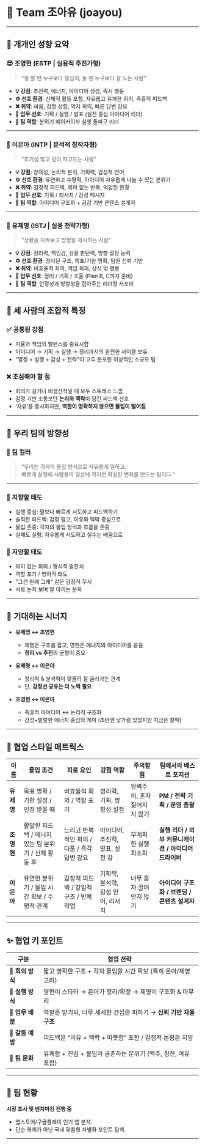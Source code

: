 # 🎯 Team 조아유 (joayou)

---

## 👤 개개인 성향 요약

### 😎 조영현 (ESTP | 실용적 추진가형)  
> “일 할 땐 누구보다 열심히, 놀 땐 누구보다 잘 노는 사람”

- **💡 강점**: 추진력, 에너지, 아이디어 생성, 즉시 행동  
- **⚙️ 선호 환경**: 신체적 활동 포함, 자유롭고 유쾌한 회의, 즉흥적 피드백  
- **❌ 취약**: 싸움, 감정 상함, 억지 회의, 빠른 답변 강요  
- **🧠 업무 선호**: 기획 / 실행 / 발표 (실전 중심 아이디어 리더)  
- **🤝 팀 역할**: 분위기 메이커이자 실행 돌파구 리더  

---

### 🐡 이은아 (INTP | 분석적 창작자형)  
> “호기심 많고 깊이 파고드는 사람”

- **💡 강점**: 창의성, 논리적 분석, 기획력, 감성적 언어  
- **⚙️ 선호 환경**: 유연하고 수평적, 아이디어 자유롭게 나눌 수 있는 분위기  
- **❌ 취약**: 감정적 피드백, 의미 없는 반복, 억압된 환경  
- **🧠 업무 선호**: 기획 / 리서치 / 감성 메시지  
- **🤝 팀 역할**: 아이디어 구조화 + 공감 기반 콘텐츠 설계자  

---

### 🐼 유제명 (ISTJ | 실용 전략가형)  
> “상황을 지켜보고 방향을 제시하는 사람”

- **💡 강점**: 정리력, 책임감, 상황 판단력, 방향 설정 능력  
- **⚙️ 선호 환경**: 정리된 구조, 목표/기한 명확, 팀원 신뢰 기반  
- **❌ 취약**: 비효율적 회의, 책임 회피, 상식 밖 행동  
- **🧠 업무 선호**: 정리 / 기획 / 조율 (Plan B, C까지 준비)  
- **🤝 팀 역할**: 안정성과 방향성을 잡아주는 리더형 서포터  

---

## 🤝 세 사람의 조합적 특징

### ✅ 공통된 강점
- 자율과 책임의 밸런스를 중요시함  
- 아이디어 → 기획 → 실행 → 정리까지의 완전한 사이클 보유  
- "열정 + 실행 + 감성 + 전략"이 고루 분포된 이상적인 소규모 팀  

### ❌ 조심해야 할 점
- 회의가 길거나 비생산적일 때 모두 스트레스 느낌  
- 감정 기반 소통보단 **논리와 맥락**이 담긴 피드백 선호  
- ‘자유’를 중시하지만, **역할이 명확하지 않으면 몰입이 떨어짐**  

---

## 🚀 우리 팀의 방향성

### 🎨 팀 컬러
> “우리는 각자의 몰입 방식으로 자유롭게 일하고,  
> 빠르게 실행해 사람들의 일상에 작지만 확실한 변화를 만드는 팀이다.”

---

### 🌟 지향할 태도
- 실행 중심: 말보다 빠르게 시도하고 피드백하기  
- 솔직한 피드백: 감정 말고, 이유와 맥락 중심으로  
- 몰입 존중: 각자의 몰입 방식과 흐름을 존중  
- 실패도 실험: 자유롭게 시도하고 실수는 배움으로  

### 🚫 지양할 태도
- 의미 없는 회의 / 형식적 말잔치  
- 역할 포기 / 방어적 태도  
- "그건 원래 그래" 같은 감정적 무시  
- 서로 눈치 보며 말 아끼는 문화  

---

## 👯 기대하는 시너지

- **유제명 ↔ 조영현**  
  - 제명은 구조를 잡고, 영현은 에너지와 아이디어를 쏟음  
  - **정리 vs 추진**의 균형이 중요  

- **유제명 ↔ 이은아**  
  - 정리력 & 분석력이 맞물려 잘 굴러가는 관계  
  - 단, **감정선 공유는 더 노력 필요**  

- **조영현 ↔ 이은아**  
  - 즉흥적 아이디어 ↔ 논리적 구조화  
  - 감성+발랄한 에너지 중심의 케미 (초반엔 낯가림 있었지만 지금은 찰떡)  

---

## 🧠 협업 스타일 매트릭스

| 이름   | 몰입 조건 | 피로 요인 | 강점 역할 | 주의할 점 | 팀에서의 베스트 포지션 |
|--------|------------|------------|--------------|-------------------------|------------------------------|
| **유제명** | 목표 명확 / 기한 설정 / 인정 받을 때 | 비효율적 회의 / 역할 포기 | 정리력, 기획, 방향성 설정 | 완벽주의, 혼자 짊어지지 않기 | **PM / 전략 기획 / 운영 총괄** |
| **조영현** | 활발한 피드백 / 에너지 있는 팀 분위기 / 신체 활동 후 | 느리고 반복적인 회의 / 다툼 / 즉각 답변 강요 | 아이디어, 추진력, 발표, 실전 감 | 무계획한 실행 최소화 | **실행 리더 / 외부 커뮤니케이션 / 아이디어 드라이버** |
| **이은아** | 유연한 분위기 / 몰입 시간 확보 / 수평적 관계 | 감정적 피드백 / 강압적 구조 / 반복 작업 | 기획력, 분석력, 감성 언어, 리서치 | 너무 혼자 끌어안지 않기 | **아이디어 구조화 / 브랜딩 / 콘텐츠 설계자** |

---

## ✨ 협업 키 포인트

| 구분 | 협업 전략 |
|------|------------|
| 💬 **회의 방식** | 짧고 명확한 구조 + 각자 몰입할 시간 확보 (특히 은아/제명 고려) |
| 🔁 **실행 방식** | 영현이 스타터 → 은아가 정리/확장 → 제명이 구조화 & 마무리 |
| 🧩 **업무 배분** | 역할은 맡기되, 너무 세세한 간섭은 피하기 → **신뢰 기반 자율 구조** |
| 🤝 **갈등 예방** | 피드백은 “이유 + 맥락 + 따뜻함” 포함 / 감정적 논평은 지양 |
| 🧃 **팀 문화** | 유쾌함 + 진심 + 몰입이 공존하는 분위기 (맥주, 칭찬, 여유 포함) |

---

## 🚀 팀 현황

**시장 조사 및 벤치마킹 진행 중**
- 앱스토어/구글플레이 인기 앱 분석.
- 단순 복제가 아닌 국내 맞춤형 차별화 포인트 탐색.

---

